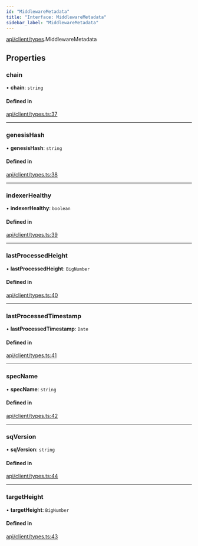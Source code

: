 ```yaml
---
id: "MiddlewareMetadata"
title: "Interface: MiddlewareMetadata"
sidebar_label: "MiddlewareMetadata"
---
```


[api/client/types](../../../../../modules/API/Client/Types/Types.md).MiddlewareMetadata

## Properties

### chain

• **chain**: `string`

#### Defined in

[api/client/types.ts:37](https://github.com/PolymeshAssociation/polymesh-sdk/blob/c53723bab/src/api/client/types.ts#L37)

___

### genesisHash

• **genesisHash**: `string`

#### Defined in

[api/client/types.ts:38](https://github.com/PolymeshAssociation/polymesh-sdk/blob/c53723bab/src/api/client/types.ts#L38)

___

### indexerHealthy

• **indexerHealthy**: `boolean`

#### Defined in

[api/client/types.ts:39](https://github.com/PolymeshAssociation/polymesh-sdk/blob/c53723bab/src/api/client/types.ts#L39)

___

### lastProcessedHeight

• **lastProcessedHeight**: `BigNumber`

#### Defined in

[api/client/types.ts:40](https://github.com/PolymeshAssociation/polymesh-sdk/blob/c53723bab/src/api/client/types.ts#L40)

___

### lastProcessedTimestamp

• **lastProcessedTimestamp**: `Date`

#### Defined in

[api/client/types.ts:41](https://github.com/PolymeshAssociation/polymesh-sdk/blob/c53723bab/src/api/client/types.ts#L41)

___

### specName

• **specName**: `string`

#### Defined in

[api/client/types.ts:42](https://github.com/PolymeshAssociation/polymesh-sdk/blob/c53723bab/src/api/client/types.ts#L42)

___

### sqVersion

• **sqVersion**: `string`

#### Defined in

[api/client/types.ts:44](https://github.com/PolymeshAssociation/polymesh-sdk/blob/c53723bab/src/api/client/types.ts#L44)

___

### targetHeight

• **targetHeight**: `BigNumber`

#### Defined in

[api/client/types.ts:43](https://github.com/PolymeshAssociation/polymesh-sdk/blob/c53723bab/src/api/client/types.ts#L43)
